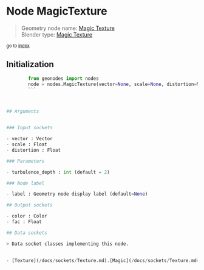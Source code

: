 
# Node MagicTexture

> Geometry node name: [Magic Texture](https://docs.blender.org/manual/en/latest/modeling/geometry_nodes/texture/magic.html)<br>
  Blender type: [Magic Texture](https://docs.blender.org/api/current/bpy.types.ShaderNodeTexMagic.html)
  
<sub>go to [index](/docs/index.md)</sub>

## Initialization

```python
        from geonodes import nodes
        node = nodes.MagicTexture(vector=None, scale=None, distortion=None, turbulence_depth=2, label=None)
        ```



## Arguments


### Input sockets

- vector : Vector
- scale : Float
- distortion : Float

### Parameters

- turbulence_depth : int (default = 2)

### Node label

- label : Geometry node display label (default=None)

## Output sockets

- color : Color
- fac : Float

## Data sockets

> Data socket classes implementing this node.
  
  
- [Texture](/docs/sockets/Texture.md).[Magic](/docs/sockets/Texture.md#magic) : Static method
  
